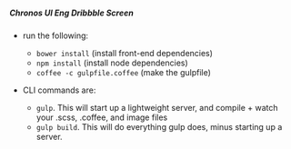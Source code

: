 ##### Chronos UI Eng Dribbble Screen

- run the following:
    - `bower install` (install front-end dependencies)
    - `npm install` (install node dependencies)
    - `coffee -c gulpfile.coffee` (make the gulpfile)

- CLI commands are:
    - `gulp`.  This will start up a lightweight server, and compile + watch your .scss, .coffee, and image files
    - `gulp build`.  This will do everything gulp does, minus starting up a server.
